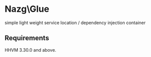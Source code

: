 # Nazg\Glue

simple light weight service location / dependency injection container

## Requirements

HHVM 3.30.0 and above.
